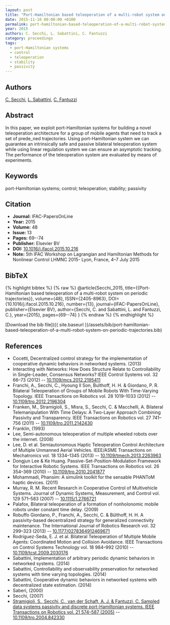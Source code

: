 ```yaml
---
layout: post
title: "Port-Hamiltonian based teleoperation of a multi-robot system on periodic trajectories"
date: 2015-11-10 00:00:00 +0100
permalink: port-hamiltonian-based-teleoperation-of-a-multi-robot-system-on-periodic-trajectories
year: 2015
authors: C. Secchi, L. Sabattini, C. Fantuzzi
category: proceedings
tags:
  - port-Hamiltonian systems
  - control
  - teleoperation
  - stability
  - passivity
---
```

 
## Authors
[C. Secchi](authors/cristian-secchi), [L. Sabattini](authors/l-sabattini), [C. Fantuzzi](authors/cesare-fantuzzi)
 
## Abstract
In this paper, we exploit port-Hamiltonian systems for building a novel teleoperation architecture for a group of mobile agents that need to track a set of prede_ned trajectories. Using port-Hamiltonian system we can guarantee an intrinsically safe and passive bilateral teleoperation system while using linear regulation system we can ensure an asymptotic tracking. The performance of the teleoperation system are evaluated by means of experiments.
 
## Keywords
port-Hamiltonian systems; control; teleoperation; stability; passivity
 
## Citation
- **Journal:** IFAC-PapersOnLine
- **Year:** 2015
- **Volume:** 48
- **Issue:** 13
- **Pages:** 69--74
- **Publisher:** Elsevier BV
- **DOI:** [10.1016/j.ifacol.2015.10.216](https://doi.org/10.1016/j.ifacol.2015.10.216)
- **Note:** 5th IFAC Workshop on Lagrangian and Hamiltonian Methods for Nonlinear Control LHMNC 2015- Lyon, France, 4–7 July 2015
 
## BibTeX
{% highlight bibtex %}
{% raw %}
@article{Secchi_2015,
  title={{Port-Hamiltonian based teleoperation of a multi-robot system on periodic trajectories}},
  volume={48},
  ISSN={2405-8963},
  DOI={10.1016/j.ifacol.2015.10.216},
  number={13},
  journal={IFAC-PapersOnLine},
  publisher={Elsevier BV},
  author={Secchi, C. and Sabattini, L. and Fantuzzi, C.},
  year={2015},
  pages={69--74}
}
{% endraw %}
{% endhighlight %}
 
[Download the bib file]({{ site.baseurl }}/assets/bib/port-hamiltonian-based-teleoperation-of-a-multi-robot-system-on-periodic-trajectories.bib)
 
## References
- Cocetti, Decentralized control strategy for the implementation of cooperative dynamic behaviors in networked systems. (2013)
- Interacting with Networks: How Does Structure Relate to Controllability in Single-Leader, Consensus Networks? IEEE Control Systems vol. 32 66–73 (2012) -- [10.1109/mcs.2012.2195411](https://doi.org/10.1109/mcs.2012.2195411)
- Franchi, A., Secchi, C., Hyoung Il Son, Bulthoff, H. H. & Giordano, P. R. Bilateral Teleoperation of Groups of Mobile Robots With Time-Varying Topology. IEEE Transactions on Robotics vol. 28 1019–1033 (2012) -- [10.1109/tro.2012.2196304](https://doi.org/10.1109/tro.2012.2196304)
- Franken, M., Stramigioli, S., Misra, S., Secchi, C. & Macchelli, A. Bilateral Telemanipulation With Time Delays: A Two-Layer Approach Combining Passivity and Transparency. IEEE Transactions on Robotics vol. 27 741–756 (2011) -- [10.1109/tro.2011.2142430](https://doi.org/10.1109/tro.2011.2142430)
- Franklin, (1993)
- Lee, Semi-autonomous teleoperation of multiple wheeled robots over the internet. (2008)
- Lee, D. et al. Semiautonomous Haptic Teleoperation Control Architecture of Multiple Unmanned Aerial Vehicles. IEEE/ASME Transactions on Mechatronics vol. 18 1334–1345 (2013) -- [10.1109/tmech.2013.2263963](https://doi.org/10.1109/tmech.2013.2263963)
- Dongjun Lee & Ke Huang. Passive-Set-Position-Modulation Framework for Interactive Robotic Systems. IEEE Transactions on Robotics vol. 26 354–369 (2010) -- [10.1109/tro.2010.2041877](https://doi.org/10.1109/tro.2010.2041877)
- Mohammadi, Phansim: A simulink toolkit for the sensable PHANToM haptic devices. (2011)
- Murray, R. M. Recent Research in Cooperative Control of Multivehicle Systems. Journal of Dynamic Systems, Measurement, and Control vol. 129 571–583 (2007) -- [10.1115/1.2766721](https://doi.org/10.1115/1.2766721)
- Palafox, Bilateral teleoperation of a formation of nonholonomic mobile robots under constant time delay. (2009)
- Robuffo Giordano, P., Franchi, A., Secchi, C. & Bülthoff, H. H. A passivity-based decentralized strategy for generalized connectivity maintenance. The International Journal of Robotics Research vol. 32 299–323 (2013) -- [10.1177/0278364912469671](https://doi.org/10.1177/0278364912469671)
- Rodriguez-Seda, E. J. et al. Bilateral Teleoperation of Multiple Mobile Agents: Coordinated Motion and Collision Avoidance. IEEE Transactions on Control Systems Technology vol. 18 984–992 (2010) -- [10.1109/tcst.2009.2030176](https://doi.org/10.1109/tcst.2009.2030176)
- Sabattini, Implementation of arbitrary periodic dynamic behaviors in networked systems. (2014)
- Sabattini, Controllability and observability preservation for networked systems with time varying topologies. (2014)
- Sabattini, Cooperative dynamic behaviors in networked systems with decentralized state estimation. (2014)
- Saberi, (2000)
- Secchi, (2007)
- [Stramigioli, S., Secchi, C., van der Schaft, A. J. & Fantuzzi, C. Sampled data systems passivity and discrete port-Hamiltonian systems. IEEE Transactions on Robotics vol. 21 574–587 (2005)](sampled-data-systems-passivity-and-discrete-port-hamiltonian-systems) -- [10.1109/tro.2004.842330](https://doi.org/10.1109/tro.2004.842330)

